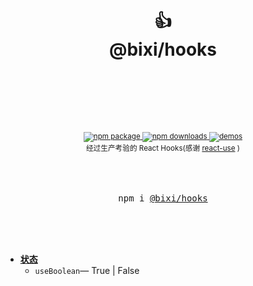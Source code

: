 <div align="center">
  <h1>
    <br/>
    👍
    <br />
    @bixi/hooks
    <br />
    <br />
    <br />
  </h1>
  <sup>
    <br />
    <br />
    <a href="https://www.npmjs.com/package/@bixi/hooks">
       <img src="https://img.shields.io/npm/v/@bixi/hooks.svg" alt="npm package" />
    </a>
    <a href="https://www.npmjs.com/package/@bixi/hooks">
      <img src="https://img.shields.io/npm/dm/@bixi/hooks.svg" alt="npm downloads" />
    </a>
    <a href="http://git.olivewind.com/bixi-hooks">
      <img src="https://img.shields.io/badge/demos-🚀-yellow.svg" alt="demos" />
    </a>
    <br />
    经过生产考验的 React Hooks(感谢 <a href="https://github.com/streamich/react-use" target="_blank">react-use</a>   )
  </sup>
  <br />
  <br />
  <br />
  <br />
  <pre>npm i <a href="https://www.npmjs.com/package/@bixi/hooks">@bixi/hooks</a></pre>
  <br />
  <br />
  <br />
</div>

- [**状态**](./docs/State.md)
  - `useBoolean`&mdash;  True | False
    <br/>
    <br/>

